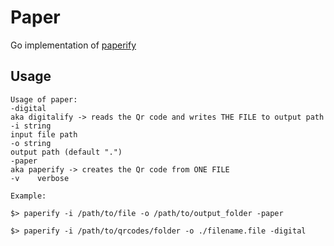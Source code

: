 # Paper
Go implementation of [paperify](https://github.com/alisinabh/paperify)


## Usage
```
Usage of paper:
-digital
aka digitalify -> reads the Qr code and writes THE FILE to output path
-i string
input file path
-o string
output path (default ".")
-paper
aka paperify -> creates the Qr code from ONE FILE
-v    verbose
```

```
Example:

$> paperify -i /path/to/file -o /path/to/output_folder -paper 

$> paperify -i /path/to/qrcodes/folder -o ./filename.file -digital
```
